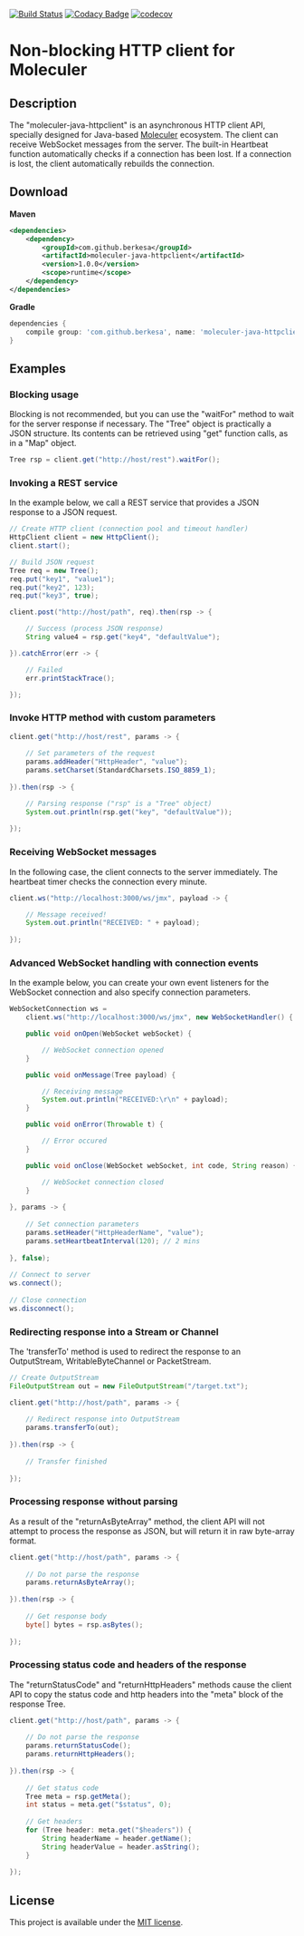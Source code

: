 [![Build Status](https://travis-ci.org/moleculer-java/moleculer-java-httpclient.svg?branch=master)](https://travis-ci.org/moleculer-java/moleculer-java-httpclient)
[![Codacy Badge](https://api.codacy.com/project/badge/Grade/407240ec7ee34a70bc4d5eb4517273fd)](https://www.codacy.com/manual/berkesa/moleculer-java-httpclient?utm_source=github.com&amp;utm_medium=referral&amp;utm_content=moleculer-java/moleculer-java-httpclient&amp;utm_campaign=Badge_Grade)
[![codecov](https://codecov.io/gh/moleculer-java/moleculer-java-httpclient/branch/master/graph/badge.svg)](https://codecov.io/gh/moleculer-java/moleculer-java-httpclient)

# Non-blocking HTTP client for Moleculer

## Description

The "moleculer-java-httpclient" is an asynchronous HTTP client API,
specially designed for Java-based
[Moleculer](https://moleculer-java.github.io/moleculer-java/)
ecosystem. The client can receive WebSocket messages from the server. The built-in Heartbeat function automatically checks if a connection has been lost. If a connection is lost, the client automatically rebuilds the connection.

## Download

**Maven**

```xml
<dependencies>
	<dependency>
		<groupId>com.github.berkesa</groupId>
		<artifactId>moleculer-java-httpclient</artifactId>
		<version>1.0.0</version>
		<scope>runtime</scope>
	</dependency>
</dependencies>
```

**Gradle**

```gradle
dependencies {
	compile group: 'com.github.berkesa', name: 'moleculer-java-httpclient', version: '1.0.0' 
}
```

## Examples

### Blocking usage

Blocking is not recommended, but you can use the "waitFor" method to wait for the server response if necessary. The "Tree" object is practically a JSON structure. Its contents can be retrieved using "get" function calls, as in a "Map" object.

```java
Tree rsp = client.get("http://host/rest").waitFor();
```

### Invoking a REST service

In the example below, we call a REST service that provides a JSON response to a JSON request.

```java
// Create HTTP client (connection pool and timeout handler)
HttpClient client = new HttpClient();
client.start();

// Build JSON request
Tree req = new Tree();
req.put("key1", "value1");
req.put("key2", 123);
req.put("key3", true);

client.post("http://host/path", req).then(rsp -> {

    // Success (process JSON response)
    String value4 = rsp.get("key4", "defaultValue");

}).catchError(err -> {

    // Failed
    err.printStackTrace();

});
```

### Invoke HTTP method with custom parameters

```java
client.get("http://host/rest", params -> {
	
    // Set parameters of the request
    params.addHeader("HttpHeader", "value");
    params.setCharset(StandardCharsets.ISO_8859_1);
			
}).then(rsp -> {

    // Parsing response ("rsp" is a "Tree" object)
    System.out.println(rsp.get("key", "defaultValue"));
			
});
```

### Receiving WebSocket messages

In the following case, the client connects to the server immediately. The heartbeat timer checks the connection every minute.

```java
client.ws("http://localhost:3000/ws/jmx", payload -> {

    // Message received!
    System.out.println("RECEIVED: " + payload);
    
});
```

### Advanced WebSocket handling with connection events

In the example below, you can create your own event listeners for the WebSocket connection and also specify connection parameters.

```java
WebSocketConnection ws =
    client.ws("http://localhost:3000/ws/jmx", new WebSocketHandler() {

    public void onOpen(WebSocket webSocket) {

        // WebSocket connection opened
    }

    public void onMessage(Tree payload) {

        // Receiving message
        System.out.println("RECEIVED:\r\n" + payload);				
    }

    public void onError(Throwable t) {

        // Error occured
    }

    public void onClose(WebSocket webSocket, int code, String reason) {

        // WebSocket connection closed
    }
			
}, params -> {
			
    // Set connection parameters
    params.setHeader("HttpHeaderName", "value");
    params.setHeartbeatInterval(120); // 2 mins
			
}, false);
		
// Connect to server
ws.connect();
		
// Close connection
ws.disconnect();
```

### Redirecting response into a Stream or Channel

The 'transferTo' method is used to redirect the response to an OutputStream, WritableByteChannel or PacketStream.

```java
// Create OutputStream
FileOutputStream out = new FileOutputStream("/target.txt");

client.get("http://host/path", params -> {
			
    // Redirect response into OutputStream
    params.transferTo(out);
			
}).then(rsp -> {
			
    // Transfer finished
			
});
```

### Processing response without parsing

As a result of the "returnAsByteArray" method, the client API will not attempt to process the response as JSON, but will return it in raw byte-array format.

```java
client.get("http://host/path", params -> {
			
    // Do not parse the response
    params.returnAsByteArray();
			
}).then(rsp -> {
			
    // Get response body
    byte[] bytes = rsp.asBytes();
			
});
```

### Processing status code and headers of the response

The "returnStatusCode" and "returnHttpHeaders" methods cause the client API to copy the status code and http headers into the "meta" block of the response Tree.

```java
client.get("http://host/path", params -> {
			
    // Do not parse the response
    params.returnStatusCode();
    params.returnHttpHeaders();
			
}).then(rsp -> {
			
    // Get status code
    Tree meta = rsp.getMeta();
    int status = meta.get("$status", 0);
			
    // Get headers
    for (Tree header: meta.get("$headers")) {
        String headerName = header.getName();
        String headerValue = header.asString();
    }
			
});
```

## License
This project is available under the [MIT license](https://tldrlegal.com/license/mit-license).
